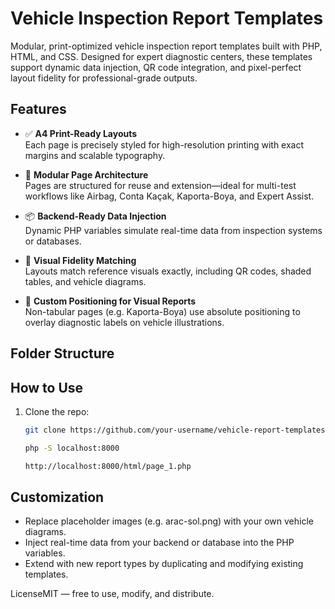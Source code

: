 # Vehicle Inspection Report Templates

Modular, print-optimized vehicle inspection report templates built with PHP, HTML, and CSS. Designed for expert diagnostic centers, these templates support dynamic data injection, QR code integration, and pixel-perfect layout fidelity for professional-grade outputs.

## Features

- ✅ **A4 Print-Ready Layouts**  
  Each page is precisely styled for high-resolution printing with exact margins and scalable typography.

- 🧩 **Modular Page Architecture**  
  Pages are structured for reuse and extension—ideal for multi-test workflows like Airbag, Conta Kaçak, Kaporta-Boya, and Expert Assist.

- 📦 **Backend-Ready Data Injection**  
  Dynamic PHP variables simulate real-time data from inspection systems or databases.

- 🎯 **Visual Fidelity Matching**  
  Layouts match reference visuals exactly, including QR codes, shaded tables, and vehicle diagrams.

- 📐 **Custom Positioning for Visual Reports**  
  Non-tabular pages (e.g. Kaporta-Boya) use absolute positioning to overlay diagnostic labels on vehicle illustrations.

## Folder Structure

## How to Use

1. Clone the repo:

   ```bash
   git clone https://github.com/your-username/vehicle-report-templates.git
   ```

   ```bash
   php -S localhost:8000

   http://localhost:8000/html/page_1.php
   ```

## Customization

- Replace placeholder images (e.g. arac-sol.png) with your own vehicle diagrams.
- Inject real-time data from your backend or database into the PHP variables.
- Extend with new report types by duplicating and modifying existing templates.

LicenseMIT — free to use, modify, and distribute.
